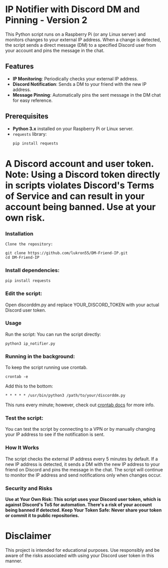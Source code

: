 # IP Notifier with Discord DM and Pinning - Version 2

This Python script runs on a Raspberry Pi (or any Linux server) and monitors changes to your external IP address. When a change is detected, the script sends a direct message (DM) to a specified Discord user from your account and pins the message in the chat.

## Features

- **IP Monitoring**: Periodically checks your external IP address.
- **Discord Notification**: Sends a DM to your friend with the new IP address.
- **Message Pinning**: Automatically pins the sent message in the DM chat for easy reference.

## Prerequisites

- **Python 3.x** installed on your Raspberry Pi or Linux server.
- `requests` library:
  ```bash
  pip install requests

# A Discord account and user token. Note: Using a Discord token directly in scripts violates Discord's Terms of Service and can result in your account being banned. Use at your own risk.



### Installation

    Clone the repository:

    git clone https://github.com/lukron55/DM-Friend-IP.git
    cd DM-Friend-IP


### Install dependencies:


    pip install requests
    
### Edit the script:
Open discorddm.py and replace YOUR_DISCORD_TOKEN with your actual Discord user token.


### Usage

Run the script:
You can run the script directly:

    python3 ip_notifier.py

### Running in the background:

To keep the script running use crontab.

    crontab -e

Add this to the bottom:

    
    * * * * * /usr/bin/python3 /path/to/your/discorddm.py

This runs every minute; however, check out [crontab docs](https://crontab.guru/) for more info.

### Test the script:

You can test the script by connecting to a VPN or by manually changing your IP address to see if the notification is sent.

### How It Works

The script checks the external IP address every 5 minutes by default.
If a new IP address is detected, it sends a DM with the new IP address to your friend on Discord and pins the message in the chat.
The script will continue to monitor the IP address and send notifications only when changes occur.

### Security and Risks

**Use at Your Own Risk: This script uses your Discord user token, which is against Discord's ToS for automation. There's a risk of your account being banned if detected.
Keep Your Token Safe: Never share your token or commit it to public repositories.**

# Disclaimer

This project is intended for educational purposes. Use responsibly and be aware of the risks associated with using your Discord user token in this manner.
